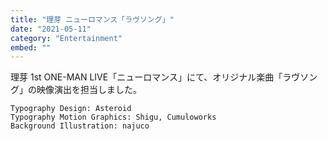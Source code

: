 ```yaml
---
title: "理芽 ニューロマンス「ラヴソング」"
date: "2021-05-11"
category: "Entertainment"
embed: ""
---
```


理芽 1st ONE-MAN LIVE「ニューロマンス」にて、オリジナル楽曲「ラヴソング」の映像演出を担当しました。

```plaintext
Typography Design: Asteroid
Typography Motion Graphics: Shigu, Cumuloworks
Background Illustration: najuco
```

